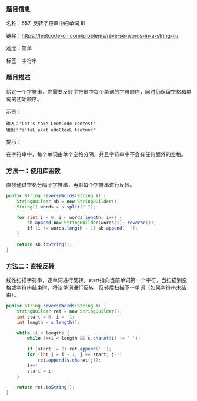 ### 题目信息

名称：557. 反转字符串中的单词 III

链接：https://leetcode-cn.com/problems/reverse-words-in-a-string-iii/

难度：简单

标签：字符串

### 题目描述

给定一个字符串，你需要反转字符串中每个单词的字符顺序，同时仍保留空格和单词的初始顺序。

示例：

```
输入："Let's take LeetCode contest"
输出："s'teL ekat edoCteeL tsetnoc"
```


提示：

在字符串中，每个单词由单个空格分隔，并且字符串中不会有任何额外的空格。

### 方法一：使用库函数

直接通过空格分隔子字符串，再对每个字符串进行反转。

```java
public String reverseWords(String s) {
    StringBuilder sb = new StringBuilder();
    String[] words = s.split(" ");

    for (int i = 0; i < words.length; i++) {
        sb.append(new StringBuilder(words[i]).reverse());
        if (i != words.length - 1) sb.append(' ');
    }

    return sb.toString();
}
```

### 方法二：直接反转

线性扫描字符串，逐单词进行反转，start指向当前单词第一个字符，当扫描到空格或字符串结束时，将该单词进行反转，反转后扫描下一单词（如果字符串未结束）。

```java
public String reverseWords(String s) {
    StringBuilder ret = new StringBuilder();
    int start = 0, i = -1;
    int length = s.length();

    while (i < length) {
        while (++i < length && s.charAt(i) != ' ');

        if (start != 0) ret.append(' ');
        for (int j = i - 1; j >= start; j--)
            ret.append(s.charAt(j));
        i++;
        start = i;
    }

    return ret.toString();
}
```